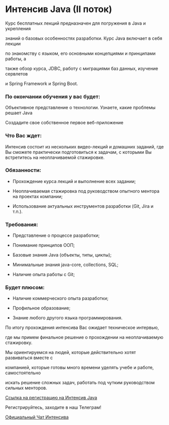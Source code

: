 # Интенсив Java (II поток)

Курс бесплатных лекций предназначен для погружения в Java и укрепления 

знаний о базовых особенностях разработки. Курс Java включает в себя лекции 

по знакомству с языком, его основными концепциями и принципами работы, а 

также обзор курса, JDBC, работу с миграциями баз данных, изучение сервлетов 

и Spring Framework и Spring Boot.

### По окончании обучения у вас будет:

Объективное представление о технологии. Узнаете, какие проблемы решает Java

Создадите свое собственное первое веб-приложение

### Что Вас ждет:

Интенсив состоит из нескольких видео-лекций и домашних заданий, где Вы сможете практически подготовиться к задачам, с которыми Вы встретитесь на неоплачиваемой стажировке.

### Обязанности:

- Прохождение курса лекций и выполнение всех задании;

- Неоплачиваемая стажировка под руководством опытного ментора на проектах компании;

- Использование актуальных инструментов разработки (Git, Jira и т.п.).

### Требования:

- Представление о процессе разработки;

- Понимание принципов ООП;

- Базовые знания Java (объекты, типы, циклы);

- Минимальные знания java-core, collections, SQL;

- Наличие опыта работы с Git;

### Будет плюсом:

- Наличие коммерческого опыта разработки;

- Профильное образование;

- Знание любого другого языка программирования.

  

По итогу прохождения интенсива Вас ожидает техническое интервью, 

где мы примем финальное решение о прохождении на неоплачиваемую стажировку.

Мы ориентируемся на людей, которые действительно хотят развиваться вместе с 

компанией, которые готовы много времени уделять учебе и работе, самостоятельно 

искать решение сложных задач, работать под чутким руководством сильных менторов.

[Ссылка на регистрацию на Интенсив Java](https://learning-platform.ylab.website/course-info/24)

Регистрируйтесь, заходите в наш Телеграм!

[Официальный Чат Интенсива](https://t.me/+aiIHWHl7Gfg5M2Ji)

